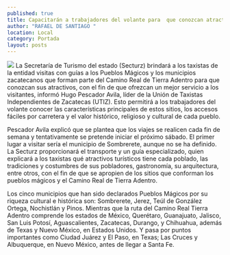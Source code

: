 ```yaml
---
published: true
title: Capacitarán a trabajadores del volante para  que conozcan atractivos de los Pueblos Mágicos
author: "RAFAEL DE SANTIAGO "
location: Local
category: Portada
layout: posts
---
```


![](http://i.imgur.com/WH0RQojm.jpg)
La Secretaría de Turismo del estado (Secturz) brindará a los taxistas de la entidad visitas con guías a los Pueblos Mágicos y los municipios zacatecanos que forman parte del Camino Real de Tierra Adentro para que conozcan sus atractivos, con el fin de que ofrezcan un mejor servicio a los visitantes, informó Hugo Pescador Avila, líder de la Unión de Taxistas Independientes de Zacatecas (UTIZ).
Esto permitirá a los trabajadores del volante conocer las características principales de estos sitios, los accesos fáciles por carretera y el valor histórico, religioso y cultural de cada pueblo.

Pescador Avila explicó que se plantea que los viajes se realicen cada fin de semana y tentativamente se pretende iniciar el próximo sábado. El primer lugar a visitar sería el municipio de Sombrerete, aunque no se ha definido.
La Secturz proporcionará el transporte y un guía especializado, quien explicará a los taxistas qué atractivos turísticos tiene cada poblado, las tradiciones y costumbres de sus pobladores, gastronomía, su arquitectura, entre otros, con el fin de que se apropien de los sitios que conforman los pueblos mágicos y el Camino Real de Tierra Adentro.

Los cinco municipios que han sido declarados Pueblos Mágicos por su riqueza cultural e histórica son: Sombrerete, Jerez, Teúl de González Ortega, Nochistlán y Pinos.
Mientras que la ruta del Camino Real Tierra Adentro comprende los estados de México, Querétaro, Guanajuato, Jalisco, San Luis Potosí, Aguascalientes, Zacatecas, Durango, y Chihuahua, además de Texas y Nuevo México, en Estados Unidos.
Y pasa por puntos importantes como Ciudad Juárez y El Paso, en Texas; Las Cruces y Albuquerque, en Nuevo México, antes de llegar a Santa Fe.

